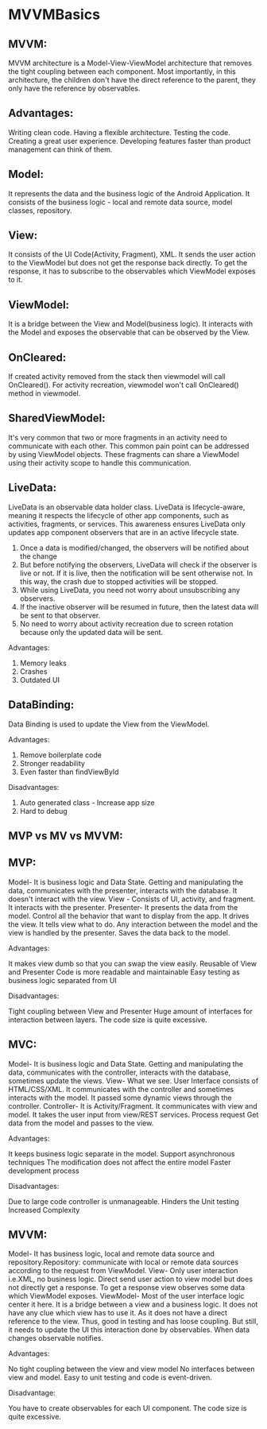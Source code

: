 # MVVMBasics

MVVM:
-----

MVVM architecture is a Model-View-ViewModel architecture that removes the tight coupling between each component. Most importantly, in this architecture, the children don't have the direct reference to the parent, they only have the reference by observables.

Advantages:
-----------

Writing clean code.
Having a flexible architecture.
Testing the code.
Creating a great user experience.
Developing features faster than product management can think of them. 

Model: 
------

It represents the data and the business logic of the Android Application. It consists of the business logic - local and remote data source, model classes, repository.

View: 
-----

It consists of the UI Code(Activity, Fragment), XML. It sends the user action to the ViewModel but does not get the response back directly. To get the response, it has to subscribe to the observables which ViewModel exposes to it.

ViewModel: 
----------

It is a bridge between the View and Model(business logic). It interacts with the Model and exposes the observable that can be observed by the View.

OnCleared:
----------

If created activity removed from the stack then viewmodel will call OnCleared(). For activity recreation, viewmodel won't call OnCleared() method in viewmodel.

SharedViewModel:
----------------

It's very common that two or more fragments in an activity need to communicate with each other.
This common pain point can be addressed by using ViewModel objects. These fragments can share a ViewModel using their activity scope to handle this communication.

LiveData:
---------

LiveData is an observable data holder class. LiveData is lifecycle-aware, meaning it respects the lifecycle of other app components, such as activities, fragments, or services. This awareness ensures LiveData only updates app component observers that are in an active lifecycle state.

1) Once a data is modified/changed, the observers will be notified about the change
2) But before notifying the observers, LiveData will check if the observer is live or not. If it is live, then the notification will be sent otherwise not. In this way, the crash due to stopped activities will be stopped.
3) While using LiveData, you need not worry about unsubscribing any observers.
4) If the inactive observer will be resumed in future, then the latest data will be sent to that observer.
5) No need to worry about activity recreation due to screen rotation because only the updated data will be sent.

Advantages:

1) Memory leaks
2) Crashes
3) Outdated UI

DataBinding:
------------

Data Binding is used to update the View from the ViewModel.

Advantages:

1) Remove boilerplate code
2) Stronger readability
3) Even faster than findViewById

Disadvantages:

1) Auto generated class - Increase app size
2) Hard to debug 

MVP vs MV vs MVVM:
-------------------

MVP:
----

Model- It is business logic and Data State. Getting and manipulating the data, communicates with the presenter, interacts with the database. It doesn't interact with the view.
View - Consists of UI, activity, and fragment. It interacts with the presenter.
Presenter- It presents the data from the model. Control all the behavior that want to display from the app. It drives the view. It tells view what to do. Any interaction between the model and the view is handled by the presenter. Saves the data back to the model.

Advantages:

It makes view dumb so that you can swap the view easily.
Reusable of View and Presenter
Code is more readable and maintainable
Easy testing as business logic separated from UI

Disadvantages:

Tight coupling between View and Presenter
Huge amount of interfaces for interaction between layers.
The code size is quite excessive.

MVC:
----

Model- It is business logic and Data State. Getting and manipulating the data, communicates with the controller, interacts with the database, sometimes update the views.
View- What we see. User Interface consists of HTML/CSS/XML. It communicates with the controller and sometimes interacts with the model. It passed some dynamic views through the controller.
Controller- It is Activity/Fragment. It communicates with view and model. It takes the user input from view/REST services. Process request Get data from the model and passes to the view.

Advantages:

It keeps business logic separate in the model.
Support asynchronous techniques
The modification does not affect the entire model
Faster development process

Disadvantages:

Due to large code controller is unmanageable.
Hinders the Unit testing
Increased Complexity

MVVM:
-----

Model- It has business logic, local and remote data source and repository.Repository: communicate with local or remote data sources according to the request from ViewModel.
View- Only user interaction i.e.XML, no business logic. Direct send user action to view model but does not directly get a response. To get a response view observes some data which ViewModel exposes.
ViewModel- Most of the user interface logic center it here. It is a bridge between a view and a business logic. It does not have any clue which view has to use it. As it does not have a direct reference to the view. Thus, good in testing and has loose coupling. But still, it needs to update the UI this interaction done by observables. When data changes observable notifies.

Advantages:

No tight coupling between the view and view model
No interfaces between view and model.
Easy to unit testing and code is event-driven.

Disadvantage:

You have to create observables for each UI component.
The code size is quite excessive.
